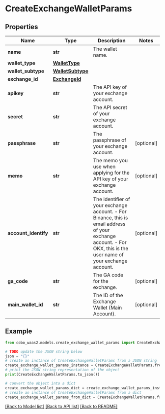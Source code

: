 # CreateExchangeWalletParams


## Properties

Name | Type | Description | Notes
------------ | ------------- | ------------- | -------------
**name** | **str** | The wallet name. | 
**wallet_type** | [**WalletType**](WalletType.md) |  | 
**wallet_subtype** | [**WalletSubtype**](WalletSubtype.md) |  | 
**exchange_id** | [**ExchangeId**](ExchangeId.md) |  | 
**apikey** | **str** | The API key of your exchange account. | 
**secret** | **str** | The API secret of your exchange account. | 
**passphrase** | **str** | The passphrase of your exchange account. | [optional] 
**memo** | **str** | The memo you use when applying for the API key of your exchange account. | [optional] 
**account_identify** | **str** | The identifier of your exchange account. - For Binance, this is email address of your exchange account. - For OKX, this is the user name of your exchange account.  | [optional] 
**ga_code** | **str** | The GA code for the exchange. | [optional] 
**main_wallet_id** | **str** | The ID of the Exchange Wallet (Main Account). | [optional] 

## Example

```python
from cobo_waas2.models.create_exchange_wallet_params import CreateExchangeWalletParams

# TODO update the JSON string below
json = "{}"
# create an instance of CreateExchangeWalletParams from a JSON string
create_exchange_wallet_params_instance = CreateExchangeWalletParams.from_json(json)
# print the JSON string representation of the object
print(CreateExchangeWalletParams.to_json())

# convert the object into a dict
create_exchange_wallet_params_dict = create_exchange_wallet_params_instance.to_dict()
# create an instance of CreateExchangeWalletParams from a dict
create_exchange_wallet_params_from_dict = CreateExchangeWalletParams.from_dict(create_exchange_wallet_params_dict)
```
[[Back to Model list]](../README.md#documentation-for-models) [[Back to API list]](../README.md#documentation-for-api-endpoints) [[Back to README]](../README.md)


